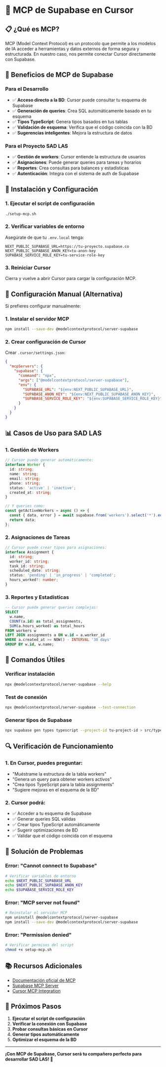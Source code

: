# 🔗 MCP de Supabase en Cursor

## 📋 **¿Qué es MCP?**

MCP (Model Context Protocol) es un protocolo que permite a los modelos de IA acceder a herramientas
y datos externos de forma segura y estructurada. En nuestro caso, nos permite conectar Cursor
directamente con Supabase.

## 🎯 **Beneficios de MCP de Supabase**

### **Para el Desarrollo**

- ✅ **Acceso directo a la BD**: Cursor puede consultar tu esquema de Supabase
- ✅ **Generación de queries**: Crea SQL automáticamente basado en tu esquema
- ✅ **Tipos TypeScript**: Genera tipos basados en tus tablas
- ✅ **Validación de esquema**: Verifica que el código coincida con la BD
- ✅ **Sugerencias inteligentes**: Mejora la estructura de datos

### **Para el Proyecto SAD LAS**

- ✅ **Gestión de workers**: Cursor entiende la estructura de usuarios
- ✅ **Asignaciones**: Puede generar queries para tareas y horarios
- ✅ **Reportes**: Crea consultas para balances y estadísticas
- ✅ **Autenticación**: Integra con el sistema de auth de Supabase

## 🚀 **Instalación y Configuración**

### **1. Ejecutar el script de configuración**

```bash
./setup-mcp.sh
```

### **2. Verificar variables de entorno**

Asegúrate de que tu `.env.local` tenga:

```env
NEXT_PUBLIC_SUPABASE_URL=https://tu-proyecto.supabase.co
NEXT_PUBLIC_SUPABASE_ANON_KEY=tu-anon-key
SUPABASE_SERVICE_ROLE_KEY=tu-service-role-key
```

### **3. Reiniciar Cursor**

Cierra y vuelve a abrir Cursor para cargar la configuración MCP.

## 🔧 **Configuración Manual (Alternativa)**

Si prefieres configurar manualmente:

### **1. Instalar el servidor MCP**

```bash
npm install --save-dev @modelcontextprotocol/server-supabase
```

### **2. Crear configuración de Cursor**

Crear `.cursor/settings.json`:

```json
{
  "mcpServers": {
    "supabase": {
      "command": "npx",
      "args": ["@modelcontextprotocol/server-supabase"],
      "env": {
        "SUPABASE_URL": "${env:NEXT_PUBLIC_SUPABASE_URL}",
        "SUPABASE_ANON_KEY": "${env:NEXT_PUBLIC_SUPABASE_ANON_KEY}",
        "SUPABASE_SERVICE_ROLE_KEY": "${env:SUPABASE_SERVICE_ROLE_KEY}"
      }
    }
  }
}
```

## 📊 **Casos de Uso para SAD LAS**

### **1. Gestión de Workers**

```typescript
// Cursor puede generar automáticamente:
interface Worker {
  id: string;
  name: string;
  email: string;
  phone: string;
  status: 'active' | 'inactive';
  created_at: string;
}

// Y queries como:
const getActiveWorkers = async () => {
  const { data, error } = await supabase.from('workers').select('*').eq('status', 'active');
  return data;
};
```

### **2. Asignaciones de Tareas**

```typescript
// Cursor puede crear tipos para asignaciones:
interface Assignment {
  id: string;
  worker_id: string;
  task_id: string;
  scheduled_date: string;
  status: 'pending' | 'in_progress' | 'completed';
  hours_worked?: number;
}
```

### **3. Reportes y Estadísticas**

```sql
-- Cursor puede generar queries complejas:
SELECT
  w.name,
  COUNT(a.id) as total_assignments,
  SUM(a.hours_worked) as total_hours
FROM workers w
LEFT JOIN assignments a ON w.id = a.worker_id
WHERE a.created_at >= NOW() - INTERVAL '30 days'
GROUP BY w.id, w.name;
```

## 🎯 **Comandos Útiles**

### **Verificar instalación**

```bash
npx @modelcontextprotocol/server-supabase --help
```

### **Test de conexión**

```bash
npx @modelcontextprotocol/server-supabase --test-connection
```

### **Generar tipos de Supabase**

```bash
npx supabase gen types typescript --project-id tu-project-id > src/types/supabase.ts
```

## 🔍 **Verificación de Funcionamiento**

### **1. En Cursor, puedes preguntar:**

- "Muéstrame la estructura de la tabla workers"
- "Genera un query para obtener workers activos"
- "Crea tipos TypeScript para la tabla assignments"
- "Sugiere mejoras en el esquema de la BD"

### **2. Cursor podrá:**

- ✅ Acceder a tu esquema de Supabase
- ✅ Generar queries SQL válidas
- ✅ Crear tipos TypeScript automáticamente
- ✅ Sugerir optimizaciones de BD
- ✅ Validar que el código coincida con el esquema

## 🚨 **Solución de Problemas**

### **Error: "Cannot connect to Supabase"**

```bash
# Verificar variables de entorno
echo $NEXT_PUBLIC_SUPABASE_URL
echo $NEXT_PUBLIC_SUPABASE_ANON_KEY
echo $SUPABASE_SERVICE_ROLE_KEY
```

### **Error: "MCP server not found"**

```bash
# Reinstalar el servidor MCP
npm uninstall @modelcontextprotocol/server-supabase
npm install --save-dev @modelcontextprotocol/server-supabase
```

### **Error: "Permission denied"**

```bash
# Verificar permisos del script
chmod +x setup-mcp.sh
```

## 📚 **Recursos Adicionales**

- [Documentación oficial de MCP](https://modelcontextprotocol.io/)
- [Supabase MCP Server](https://github.com/modelcontextprotocol/server-supabase)
- [Cursor MCP Integration](https://cursor.sh/docs/mcp)

## 🎯 **Próximos Pasos**

1. **Ejecutar el script de configuración**
2. **Verificar la conexión con Supabase**
3. **Probar consultas básicas en Cursor**
4. **Generar tipos automáticamente**
5. **Optimizar el esquema de la BD**

---

**¡Con MCP de Supabase, Cursor será tu compañero perfecto para desarrollar SAD LAS! 🚀**
